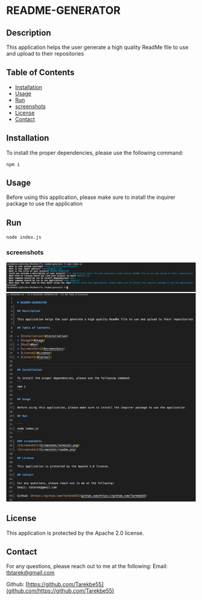 
# README-GENERATOR

## Description

This application helps the user generate a high quality ReadMe file to use and upload to their repositories 
  
## Table of Contents

* [Installation](#installation)
* [Usage](#Usage)
* [Run](#Run)
* [screenshots](#screenshots)
* [License](#License)
* [Contact](#Contact)


## Installation

To install the proper dependencies, please use the following command:
```
npm i
```

## Usage

Before using this application, please make sure to install the inquirer package to use the application

## Run

```
node index.js
```

### screenshots
![screenshot](Screenshot/terminal.png)
![screenshot](Screenshot/readme.png)

## License

This application is protected by the Apache 2.0 license. 

## Contact

For any questions, please reach out to me at the following:
Email: tbtarek@gmail.com

Github: [https://github.com/Tarekbe55](github.com/https://github.com/Tarekbe55)
